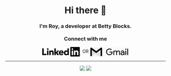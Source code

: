 <h1 align=center> Hi there 👋 </h1>
<h3 align=center> I'm Roy, a developer at Betty Blocks. <br><br> Connect with me </h3>

<p align=center> <a href= "https://www.linkedin.com/in/roy-bakker-6a1a0a93/"><img height=30px align=center src="https://github.com/rbakker96/images/blob/master/linkedin.jpg"/></a>  OR <a href="mailto:roybakker5@gmail.com"><img height=30px align=center src="https://github.com/rbakker96/images/blob/master/gmail.jpeg"></a> </p>

---

<p align="center">
  <img height="150" src="https://github-readme-stats.vercel.app/api/top-langs/?username=rbakker96&theme=dark&hide_border=true&layout=compact&count_private=true" />
  <img height="150" src="https://github-readme-stats.vercel.app/api?username=rbakker96&theme=dark&show_icons=true&count_private=true&hide_border=true&hide=issues" />
</p>
